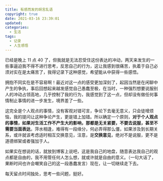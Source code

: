 ```yaml
---
title: 有感而发的胡言乱语
copyright: true
date: 2021-03-16 23:39:01
updated:
categories:
  - 生活
tags:
  - 记录
  - 人生感悟
---
```


已经是晚上 11 点 40 了，但我就是无法忍受住这份表达的冲动，两天来发生的一些事逼迫我不得不进行思考，反思自己的行为，这让我感到很痛苦，执着于自己必须对实在是太痛苦了，我得记录下这种感觉，希望能从中获得一些感悟。

拥抱不同实在是不容易啊！最近对这一点的感受更加深刻了，起因当然是在闲聊中产生的争执，事后回想起来越发感觉自己愚蠢至极，在当时，一种强烈想要说服别人的冲动占领高地，几乎控制了我的行为，我感觉到了这一点，但却没有做任何事情制止事情的进一步发生，境界差了一些。

这完全是个人观点的事情，没有客观对错可言，争论下去毫无意义，只会徒增烦恼，我的提问让这种争论产生，更是错上加错。所以确定一个原则，**对于个人观点的事情，如果对生活工作不产生大的影响，那都是无关紧要，不要去说服，甚至不需要当面表达**，萍水相逢，难得有一段缘分，何必弄得那么僵，如果涉及到长期关系，或许就该考虑适时相互交换意见，注意，是**交换意见**，绝对不是说服，更不是道德绑架或者强加于人。

如果实在想说的话，就放到博客上说吧，这是我自己的地盘，随意表达我自己的观点都是自由的，我不用管任何人怎么想，就或许就是自由的意义。（一句大话了，果断时间也许会嘲笑自己的这一段愚蠢发言）现在，让一切继续走下去。

每天留点时间独处，思考一些问题，挺好。
